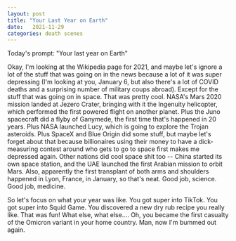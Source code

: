 ```yaml
---
layout: post
title: "Your Last Year on Earth"
date:   2021-11-29
categories: death scenes
---
```

Today's prompt: "Your last year on Earth"


Okay, I'm looking at the Wikipedia page for 2021, and maybe let's ignore a lot of the stuff that was going on in the news because a lot of it was super depressing (I'm looking at you, January 6, but also there's a lot of COVID deaths and a surprising number of military coups abroad). Except for the stuff that was going on in space. That was pretty cool. NASA's Mars 2020 mission landed at Jezero Crater, bringing with it the Ingenuity helicopter, which performed the first powered flight on another planet. Plus the Juno spacecraft did a flyby of Ganymede, the first time that's happened in 20 years. Plus NASA launched Lucy, which is going to explore the Trojan asteroids. Plus SpaceX and Blue Origin did some stuff, but maybe let's forget about that because billionaires using their money to have a dick-measuring contest around who gets to go to space first makes me depressed again. Other nations did cool space shit too -- China started its own space station, and the UAE launched the first Arabian mission to orbit Mars. Also, apparently the first transplant of both arms and shoulders happened in Lyon, France, in January, so that's neat. Good job, science. Good job, medicine. 

So let's focus on what your year was like. You got super into TikTok. You got super into Squid Game. You discovered a new dry rub recipe you really like. That was fun! What else, what else.... Oh, you became the first casualty of the Omicron variant in your home country. Man, now I'm bummed out again.
